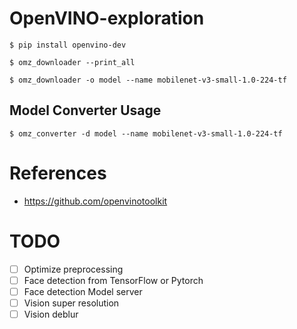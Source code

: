 # OpenVINO-exploration

```
$ pip install openvino-dev
```

```
$ omz_downloader --print_all
```

```
$ omz_downloader -o model --name mobilenet-v3-small-1.0-224-tf
```

## Model Converter Usage

```
$ omz_converter -d model --name mobilenet-v3-small-1.0-224-tf
```

# References
* https://github.com/openvinotoolkit

# TODO
- [ ] Optimize preprocessing
- [ ] Face detection from TensorFlow or Pytorch
- [ ] Face detection Model server
- [ ] Vision super resolution
- [ ] Vision deblur